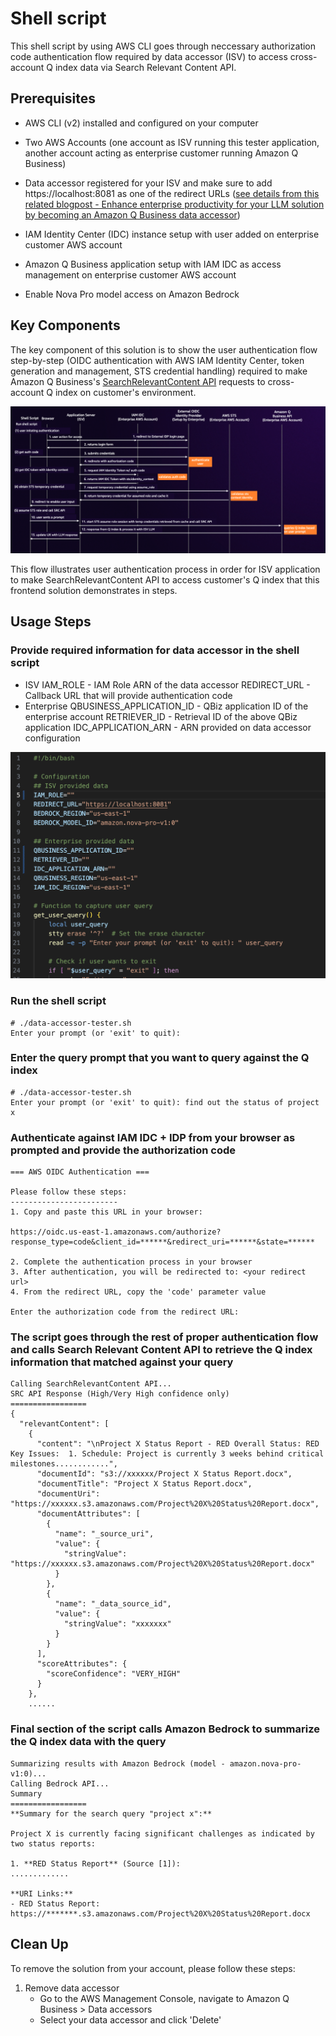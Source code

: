 # Shell script

This shell script by using AWS CLI goes through neccessary authorization code authentication flow required by data accessor (ISV) to access cross-account Q index data via Search Relevant Content API. 

## Prerequisites

- AWS CLI (v2) installed and configured on your computer

- Two AWS Accounts (one account as ISV running this tester application, another account acting as enterprise customer running Amazon Q Business)
- Data accessor registered for your ISV and make sure to add https://localhost:8081 as one of the redirect URLs ([see details from this related blogpost - Enhance enterprise productivity for your LLM solution by becoming an Amazon Q Business data accessor](https://aws.amazon.com/blogs/machine-learning/enhance-enterprise-productivity-for-your-llm-solution-by-becoming-an-amazon-q-business-data-accessor/))
- IAM Identity Center (IDC) instance setup with user added on enterprise customer AWS account
- Amazon Q Business application setup with IAM IDC as access management on enterprise customer AWS account 
- Enable Nova Pro model access on Amazon Bedrock

## Key Components

The key component of this solution is to show the user authentication flow step-by-step (OIDC authentication with AWS IAM Identity Center, token generation and management, STS credential handling) required to make Amazon Q Business's [SearchRelevantContent API](https://docs.aws.amazon.com/amazonq/latest/api-reference/API_SearchRelevantContent.html) requests to cross-account Q index on customer's environment.

![User Authentication Flow](/assets/shell-authentication-flow.png)

This flow illustrates user authentication process in order for ISV application to make SearchRelevantContent API to access customer's Q index that this frontend solution demonstrates in steps.

## Usage Steps

### Provide required information for data accessor in the shell script
- ISV
IAM_ROLE - IAM Role ARN of the data accessor
REDIRECT_URL - Callback URL that will provide authentication code
- Enterprise
QBUSINESS_APPLICATION_ID - QBiz application ID of the enterprise account
RETRIEVER_ID - Retrieval ID of the above QBiz application
IDC_APPLICATION_ARN - ARN provided on data accessor configuration

![Configuration](/assets/shell-configuration.png)

### Run the shell script
```
# ./data-accessor-tester.sh
Enter your prompt (or 'exit' to quit):
```

### Enter the query prompt that you want to query against the Q index
```
# ./data-accessor-tester.sh
Enter your prompt (or 'exit' to quit): find out the status of project x
```

### Authenticate against IAM IDC + IDP from your browser as prompted and provide the authorization code


```
=== AWS OIDC Authentication ===

Please follow these steps:
------------------------
1. Copy and paste this URL in your browser:

https://oidc.us-east-1.amazonaws.com/authorize?response_type=code&client_id=******&redirect_uri=******&state=******

2. Complete the authentication process in your browser
3. After authentication, you will be redirected to: <your redirect url>
4. From the redirect URL, copy the 'code' parameter value

Enter the authorization code from the redirect URL:
```

### The script goes through the rest of proper authentication flow and calls Search Relevant Content API to retrieve the Q index information that matched against your query

```
Calling SearchRelevantContent API...
SRC API Response (High/Very High confidence only)
=================
{
  "relevantContent": [
    {
      "content": "\nProject X Status Report - RED Overall Status: RED  Key Issues:  1. Schedule: Project is currently 3 weeks behind critical milestones............",
      "documentId": "s3://xxxxxx/Project X Status Report.docx",
      "documentTitle": "Project X Status Report.docx",
      "documentUri": "https://xxxxxx.s3.amazonaws.com/Project%20X%20Status%20Report.docx",
      "documentAttributes": [
        {
          "name": "_source_uri",
          "value": {
            "stringValue": "https://xxxxxx.s3.amazonaws.com/Project%20X%20Status%20Report.docx"
          }
        },
        {
          "name": "_data_source_id",
          "value": {
            "stringValue": "xxxxxxx"
          }
        }
      ],
      "scoreAttributes": {
        "scoreConfidence": "VERY_HIGH"
      }
    },
    ......
```

### Final section of the script calls Amazon Bedrock to summarize the Q index data with the query 

```
Summarizing results with Amazon Bedrock (model - amazon.nova-pro-v1:0)...
Calling Bedrock API...
Summary
=================
**Summary for the search query "project x":**

Project X is currently facing significant challenges as indicated by two status reports:

1. **RED Status Report** (Source [1]):
.............

**URI Links:**
- RED Status Report: https://*******.s3.amazonaws.com/Project%20X%20Status%20Report.docx
```

## Clean Up

To remove the solution from your account, please follow these steps:

1. Remove data accessor
    - Go to the AWS Management Console, navigate to Amazon Q Business >  Data accessors
    - Select your data accessor and click 'Delete'
